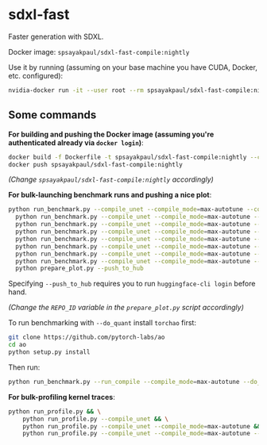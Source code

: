 # sdxl-fast
Faster generation with SDXL.

Docker image: `spsayakpaul/sdxl-fast-compile:nightly`

Use it by running (assuming on your base machine you have CUDA, Docker, etc. configured):

```bash
nvidia-docker run -it --user root --rm spsayakpaul/sdxl-fast-compile:nightly
```

## Some commands

**For building and pushing the Docker image (assuming you're authenticated already via `docker login`)**:

```bash
docker build -f Dockerfile -t spsayakpaul/sdxl-fast-compile:nightly --compress .
docker push spsayakpaul/sdxl-fast-compile:nightly
```

_(Change `spsayakpaul/sdxl-fast-compile:nightly` accordingly)_

**For bulk-launching benchmark runs and pushing a nice plot**:

```bash
python run_benchmark.py --compile_unet --compile_mode=max-autotune --compile_vae && \
  python run_benchmark.py --compile_unet --compile_mode=max-autotune --compile_vae --enable_fused_projections && \
  python run_benchmark.py --compile_unet --compile_mode=max-autotune --compile_vae --do_quant && \
  python run_benchmark.py --compile_unet --compile_mode=max-autotune --compile_vae --enable_fused_projections --do_quant && \
  python run_benchmark.py --compile_unet --compile_mode=max-autotune --compile_vae --upcast_vae && \
  python run_benchmark.py --compile_unet --compile_mode=max-autotune --compile_vae --upcast_vae --enable_fused_projections && \
  python run_benchmark.py --compile_unet --compile_mode=max-autotune --compile_vae --upcast_vae --do_quant && \
  python run_benchmark.py --compile_unet --compile_mode=max-autotune --compile_vae --upcast_vae --enable_fused_projections --do_quant &&
  python prepare_plot.py --push_to_hub
```

Specifying `--push_to_hub` requires you to run `huggingface-cli login` before hand. 

_(Change the `REPO_ID` variable in the `prepare_plot.py` script accordingly)_

To run benchmarking with `--do_quant` install `torchao` first:

```bash
git clone https://github.com/pytorch-labs/ao
cd ao
python setup.py install
```

Then run:

```bash
python run_benchmark.py --run_compile --compile_mode=max-autotune --do_quant
```

**For bulk-profiling kernel traces**:

```bash
python run_profile.py && \
    python run_profile.py --compile_unet && \
    python run_profile.py --compile_unet --compile_mode=max-autotune && \
    python run_profile.py --compile_unet --compile_mode=max-autotune --change_comp_config
```
